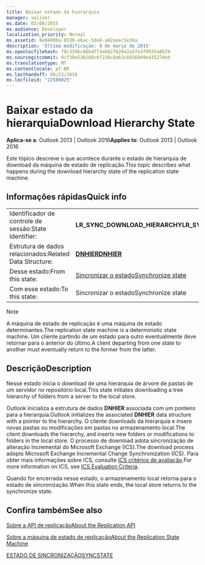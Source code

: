 ```yaml
---
title: Baixar estado da hierarquia
manager: soliver
ms.date: 03/09/2015
ms.audience: Developer
localization_priority: Normal
ms.assetid: 8e0400ba-8530-e6ac-5de8-a62aeec5e10a
description: 'Última modificação: 9 de março de 2015'
ms.openlocfilehash: f9c334bc86bdff4abb2762642a37e3f0933a0b29
ms.sourcegitcommit: 0cf39e5382b8c6f236c8a63c6036849ed3527ded
ms.translationtype: MT
ms.contentlocale: pt-BR
ms.lasthandoff: 08/23/2018
ms.locfileid: "22589025"
---
```

# <a name="download-hierarchy-state"></a><span data-ttu-id="20f40-103">Baixar estado da hierarquia</span><span class="sxs-lookup"><span data-stu-id="20f40-103">Download Hierarchy State</span></span>

  
  
<span data-ttu-id="20f40-104">**Aplica-se a**: Outlook 2013 | Outlook 2016</span><span class="sxs-lookup"><span data-stu-id="20f40-104">**Applies to**: Outlook 2013 | Outlook 2016</span></span> 
  
 <span data-ttu-id="20f40-105">Este tópico descreve o que acontece durante o estado de hierarquia de download da máquina de estado de replicação.</span><span class="sxs-lookup"><span data-stu-id="20f40-105">This topic describes what happens during the download hierarchy state of the replication state machine.</span></span> 
  
## <a name="quick-info"></a><span data-ttu-id="20f40-106">Informações rápidas</span><span class="sxs-lookup"><span data-stu-id="20f40-106">Quick info</span></span>

|||
|:-----|:-----|
|<span data-ttu-id="20f40-107">Identificador de controle de sessão:</span><span class="sxs-lookup"><span data-stu-id="20f40-107">State Identifier:</span></span>  <br/> |<span data-ttu-id="20f40-108">**LR_SYNC_DOWNLOAD_HIERARCHY**</span><span class="sxs-lookup"><span data-stu-id="20f40-108">**LR_SYNC_DOWNLOAD_HIERARCHY**</span></span> <br/> |
|<span data-ttu-id="20f40-109">Estrutura de dados relacionados:</span><span class="sxs-lookup"><span data-stu-id="20f40-109">Related Data Structure:</span></span>  <br/> |<span data-ttu-id="20f40-110">**[DNHIER](dnhier.md)**</span><span class="sxs-lookup"><span data-stu-id="20f40-110">**[DNHIER](dnhier.md)**</span></span> <br/> |
|<span data-ttu-id="20f40-111">Desse estado:</span><span class="sxs-lookup"><span data-stu-id="20f40-111">From this state:</span></span>  <br/> |[<span data-ttu-id="20f40-112">Sincronizar o estado</span><span class="sxs-lookup"><span data-stu-id="20f40-112">Synchronize state</span></span>](synchronize-state.md) <br/> |
|<span data-ttu-id="20f40-113">Com esse estado:</span><span class="sxs-lookup"><span data-stu-id="20f40-113">To this state:</span></span>  <br/> |<span data-ttu-id="20f40-114">Sincronizar o estado</span><span class="sxs-lookup"><span data-stu-id="20f40-114">Synchronize state</span></span>  <br/> |
   
> [!NOTE]
> <span data-ttu-id="20f40-115">A máquina de estado de replicação é uma máquina de estado determinantes.</span><span class="sxs-lookup"><span data-stu-id="20f40-115">The replication state machine is a deterministic state machine.</span></span> <span data-ttu-id="20f40-116">Um cliente partindo de um estado para outro eventualmente deve retornar para o anterior do último.</span><span class="sxs-lookup"><span data-stu-id="20f40-116">A client departing from one state to another must eventually return to the former from the latter.</span></span> 
  
## <a name="description"></a><span data-ttu-id="20f40-117">Descrição</span><span class="sxs-lookup"><span data-stu-id="20f40-117">Description</span></span>

<span data-ttu-id="20f40-118">Nesse estado inicia o download de uma hierarquia de árvore de pastas de um servidor no repositório local.</span><span class="sxs-lookup"><span data-stu-id="20f40-118">This state initiates downloading a tree hierarchy of folders from a server to the local store.</span></span> 
  
<span data-ttu-id="20f40-119">Outlook inicializa a estrutura de dados **DNHIER** associada com um ponteiro para a hierarquia.</span><span class="sxs-lookup"><span data-stu-id="20f40-119">Outlook initializes the associated **DNHIER** data structure with a pointer to the hierarchy.</span></span> <span data-ttu-id="20f40-120">O cliente downloads da hierarquia e insere novas pastas ou modificações em pastas no armazenamento local.</span><span class="sxs-lookup"><span data-stu-id="20f40-120">The client downloads the hierarchy, and inserts new folders or modifications to folders in the local store.</span></span> <span data-ttu-id="20f40-121">O processo de download adota sincronização de alteração Incremental do Microsoft Exchange (ICS).</span><span class="sxs-lookup"><span data-stu-id="20f40-121">The download process adopts Microsoft Exchange Incremental Change Synchronization (ICS).</span></span> <span data-ttu-id="20f40-122">Para obter mais informações sobre ICS, consulte [ICS critérios de avaliação](http://msdn.microsoft.com/en-us/library/aa579252%28EXCHG.80%29.aspx).</span><span class="sxs-lookup"><span data-stu-id="20f40-122">For more information on ICS, see [ICS Evaluation Criteria](http://msdn.microsoft.com/en-us/library/aa579252%28EXCHG.80%29.aspx).</span></span>
  
<span data-ttu-id="20f40-123">Quando for encerrada nesse estado, o armazenamento local retorna para o estado de sincronização.</span><span class="sxs-lookup"><span data-stu-id="20f40-123">When this state ends, the local store returns to the synchronize state.</span></span>
  
## <a name="see-also"></a><span data-ttu-id="20f40-124">Confira também</span><span class="sxs-lookup"><span data-stu-id="20f40-124">See also</span></span>



[<span data-ttu-id="20f40-125">Sobre a API de replicação</span><span class="sxs-lookup"><span data-stu-id="20f40-125">About the Replication API</span></span>](about-the-replication-api.md)
  
[<span data-ttu-id="20f40-126">Sobre a máquina de estado de replicação</span><span class="sxs-lookup"><span data-stu-id="20f40-126">About the Replication State Machine</span></span>](about-the-replication-state-machine.md)
  
[<span data-ttu-id="20f40-127">ESTADO DE SINCRONIZAÇÃO</span><span class="sxs-lookup"><span data-stu-id="20f40-127">SYNCSTATE</span></span>](syncstate.md)

